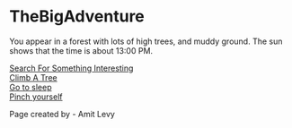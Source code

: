 TheBigAdventure
===============

<p>
<!-- Copy this and edit! -->

<!DOCTYPE html>

<html lang="en">

<head>

<meta charset="utf-8">
<title>The GAME</title>
<link rel="stylesheet" href="style.css">

<script src="script.js"></script>

</head>

<body>
<!-- At the time I am creating this, none of this pages in the options area 
exist, so copy this file, rename it and make them!
unless someone already did that, so go to that page and make a page for one of
that pages options. -->

<!-- Describe what the player can see. -->

<p> You appear in a forest with lots of high trees, and muddy ground.
The sun shows that the time is about 13:00 PM. </p>

<!-- Give the player 4 options -->

<a href=SearchForSomethingIntresting.html>  Search For Something Interesting </a>
<br>
<a href=ClimbATree.html>  Climb A Tree </a>
<br>
<a href=Gotosleep.html>  Go to sleep </a>
<br>
<a href=pinchyourself.html> Pinch yourself </a>
<br>

<!-- Give yourself some credit! -->

<p> Page created by - Amit Levy </p>

</body>
</html>

</p>




